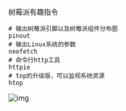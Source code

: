 树莓派有趣指令

```
# 输出树莓派引脚以及树莓派组件分布图
pinout 
# 输出Linux系统的参数 
neofetch 
# 命令行http工具 
httpie 
# top的升级版，可以监视系统资源 
htop
```

![img](F:\有道云笔记本地文件\qq823E5030A20E3C20029980C0F5685093(1)\e6208470b88e402cb77eb9761ad1fd6d\clipboard.png)